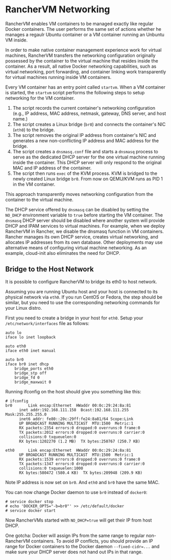 # RancherVM Networking

RancherVM enables VM containers to be managed exactly like regular Docker
containers. The user performs the same set of actions whether he
manages a regaulr Ubuntu container or a VM container running an
Unbuntu VM inside.

In order to make native container management experience work for virtual machines,
RancherVM transfers the networking configuration originally possessed by the container
to the virtual machine that resides inside the container. As a result, all native
Docker networking capabilities, such as virtual networking, port forwarding, and
container linking work transparently for virtual machines running inside VM containers.

Every VM container has an entry point called `startvm`. When a VM container is started, 
the `startvm` script performs the following steps to setup 
networking for the VM container.

1. The script records the current container's networking configuration (e.g.,
   IP address, MAC address, netmask, gateway, DNS server, and host name.)
1. The script creates a Linux bridge (`br0`) and connects the container's NIC (`eth0`)
   to the bridge.
1. The script removes the original IP address from container's NIC and generates a new
   non-conflicting IP address and MAC address for the bridge.
1. The script creates a `dnsmasq.conf` file and starts a `dnsmasq` process to serve as the
   dedicated DHCP server for the one virtual machine running inside the container. This 
   DHCP server will only respond to the original MAC and IP address of the container.
1. The script then runs `exec` of the KVM process. KVM is bridged to the newly created
   Linux bridge `br0`. From now on QEMU/KVM runs as PID 1 in the VM container.

This approach transparently moves networking configuration from the container to
the virtual machine. 

The DHCP service offered by `dnsmasq` can be disabled by setting the `NO_DHCP` environment variable
to `true` before starting the VM container.
The `dnsmasq` DHCP server should be disabled where another system will provide DHCP and IPAM services to
virtual machines. For example, when we deploy RancherVM in Rancher, we disable the dnsmasq function
in VM containers. Rancher manages its own DHCP service, creates virtual networking, and allocates
IP addresses from its own database. Other deployments may use alternative means of configuring
virtual machine networking. As an example, cloud-init also eliminates the need for DHCP.

## Bridge to the Host Network

It is possible to configure RancherVM to bridge its eth0 to host network.

Assuming you are running Ubuntu host and your host is connected to its physical network via `eth0`. If you run CentOS or Fedora, the step should be similar, but you need to use the corresponding networking commands for your Linux distro.

First you need to create a bridge in your host for `eth0`. Setup your `/etc/network/interfaces` file as follows:

    auto lo
    iface lo inet loopback

    auto eth0
    iface eth0 inet manual

    auto br0
    iface br0 inet dhcp
        bridge_ports eth0
        bridge_stp off
        bridge_fd 0
        bridge_maxwait 0

Running ifconfig on the host should give you something like this:

    # ifconfig
    br0       Link encap:Ethernet  HWaddr 00:0c:29:24:8a:81  
          inet addr:192.168.111.158  Bcast:192.168.111.255  Mask:255.255.255.0
          inet6 addr: fe80::20c:29ff:fe24:8a81/64 Scope:Link
          UP BROADCAST RUNNING MULTICAST  MTU:1500  Metric:1
          RX packets:2354 errors:0 dropped:0 overruns:0 frame:0
          TX packets:2012 errors:0 dropped:0 overruns:0 carrier:0
          collisions:0 txqueuelen:0 
          RX bytes:1202270 (1.2 MB)  TX bytes:250767 (250.7 KB)

    eth0      Link encap:Ethernet  HWaddr 00:0c:29:24:8a:81  
          UP BROADCAST RUNNING MULTICAST  MTU:1500  Metric:1
          RX packets:1539 errors:0 dropped:0 overruns:0 frame:0
          TX packets:1347 errors:0 dropped:0 overruns:0 carrier:0
          collisions:0 txqueuelen:1000 
          RX bytes:580472 (580.4 KB)  TX bytes:209948 (209.9 KB)

Note IP address is now set on `br0`. And `eth0` and `br0` have the same MAC.

You can now change Docker daemon to use `br0` instead of `docker0`:

    # service docker stop
    # echo 'DOCKER_OPTS="-b=br0"' >> /etc/default/docker
    # service docker start

Now RancherVMs started with `NO_DHCP=true` will get their IP from host DHCP.

One gotcha: Docker will assign IPs from the same range to regular non-RancherVM containers. To avoid IP conflicts, you should provide an IP range for Docker containers to the Docker daemon `--fixed-cidr=...` and make sure your DHCP server does not hand out IPs in that range.

